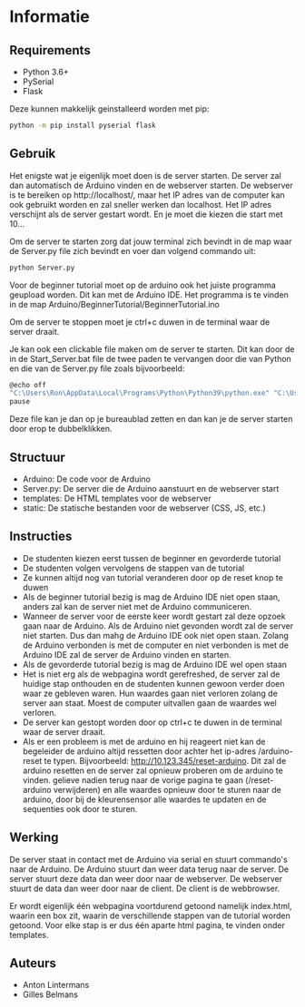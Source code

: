 # Informatie

## Requirements
- Python 3.6+
- PySerial
- Flask

Deze kunnen makkelijk geinstalleerd worden met pip:
```bash
python -m pip install pyserial flask
```

## Gebruik
Het enigste wat je eigenlijk moet doen is de server starten. De server zal dan automatisch de Arduino vinden en de webserver starten. De webserver is te bereiken op http://localhost/, maar het IP adres van de computer kan ook gebruikt worden en zal sneller werken dan localhost. Het IP adres verschijnt als de server gestart wordt. En je moet die kiezen die start met 10... 

Om de server te starten zorg dat jouw terminal zich bevindt in de map waar de Server.py file zich bevindt en voer dan volgend commando uit:
```bash
python Server.py
```

Voor de beginner tutorial moet op de arduino ook het juiste programma geupload worden. Dit kan met de Arduino IDE. Het programma is te vinden in de map Arduino/BeginnerTutorial/BeginnerTutorial.ino

Om de server te stoppen moet je ctrl+c duwen in de terminal waar de server draait.


Je kan ook een clickable file maken om de server te starten. Dit kan door de in de Start_Server.bat file de twee paden te vervangen door die van Python en die van de Server.py file zoals bijvoorbeeld:
```bash
@echo off
"C:\Users\Ron\AppData\Local\Programs\Python\Python39\python.exe" "C:\Users\Ron\Desktop\Startersdagen\Informatie\Server.py"
pause
```
Deze file kan je dan op je bureaublad zetten en dan kan je de server starten door erop te dubbelklikken.


## Structuur
- Arduino: De code voor de Arduino
- Server.py: De server die de Arduino aanstuurt en de webserver start
- templates: De HTML templates voor de webserver
- static: De statische bestanden voor de webserver (CSS, JS, etc.)

## Instructies
- De studenten kiezen eerst tussen de beginner en gevorderde tutorial
- De studenten volgen vervolgens de stappen van de tutorial 
- Ze kunnen altijd nog van tutorial veranderen door op de reset knop te duwen
- Als de beginner tutorial bezig is mag de Arduino IDE niet open staan, anders zal kan de server niet met de Arduino communiceren.
- Wanneer de server voor de eerste keer wordt gestart zal deze opzoek gaan naar de Arduino. Als de Arduino niet gevonden wordt zal de server niet starten. Dus dan mahg de Arduino IDE ook niet open staan. Zolang de Arduino verbonden is met de computer en niet verbonden is met de Arduino IDE zal de server de Arduino vinden en starten.
- Als de gevorderde tutorial bezig is mag de Arduino IDE wel open staan
- Het is niet erg als de webpagina wordt gerefreshed, de server zal de huidige stap onthouden en de studenten kunnen gewoon verder doen waar ze gebleven waren. Hun waardes gaan niet verloren zolang de server aan staat. Moest de computer uitvallen gaan de waardes wel verloren. 
- De server kan gestopt worden door op ctrl+c te duwen in de terminal waar de server draait.
- Als er een probleem is met de arduino en hij reageert niet kan de begeleider de arduino altijd ressetten door achter het ip-adres /arduino-reset te typen. Bijvoorbeeld: http://10.123.345/reset-arduino. Dit zal de arduino resetten en de server zal opnieuw proberen om de arduino te vinden. gelieve nadien terug naar de vorige pagina te gaan (/reset-arduino verwijderen) en alle waardes opnieuw door te sturen naar de arduino, door bij de kleurensensor alle waardes te updaten en de sequenties ook door te sturen. 



## Werking
De server staat in contact met de Arduino via serial en stuurt commando's naar de Arduino. De Arduino stuurt dan weer data terug naar de server. De server stuurt deze data dan weer door naar de webserver. De webserver stuurt de data dan weer door naar de client. De client is de webbrowser. 

Er wordt eigenlijk één webpagina voortdurend getoond namelijk index.html, waarin een box zit, waarin de verschillende stappen van de tutorial worden getoond. Voor elke stap is er dus één aparte html pagina, te vinden onder templates. 

## Auteurs 
- Anton Lintermans
- Gilles Belmans

